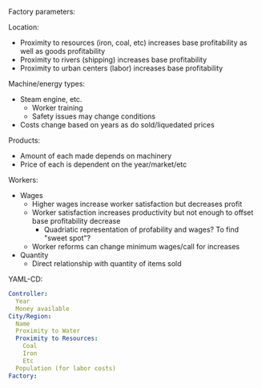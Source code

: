 Factory parameters:

Location:
* Proximity to resources (iron, coal, etc) increases base profitability as well as goods profitability
* Proximity to rivers (shipping) increases base profitability
* Proximity to urban centers (labor) increases base profitability

Machine/energy types:
* Steam engine, etc.
  * Worker training
  * Safety issues may change conditions
* Costs change based on years as do sold/liquedated prices

Products:
* Amount of each made depends on machinery
* Price of each is dependent on the year/market/etc

Workers:
* Wages
  - Higher wages increase worker satisfaction but decreases profit
  - Worker satisfaction increases productivity but not enough to offset base profitability decrease
    * Quadriatic representation of profability and wages?  To find "sweet spot"?
  - Worker reforms can change minimum wages/call for increases
* Quantity
  - Direct relationship with quantity of items sold

YAML-CD:
```yaml
Controller:
  Year
  Money available
City/Region:
  Name
  Proximity to Water
  Proximity to Resources:
    Coal
    Iron
    Etc
  Population (for labor costs)
Factory:

```
